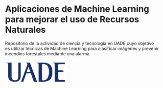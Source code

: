 # Aplicaciones de Machine Learning para mejorar el uso de Recursos Naturales
Repositorio de la actividad de ciencia y tecnología en UADE cuyo objetivo es utilizar técnicas de Machine Learning para clasificar imágenes y prevenir incendios forestales mediante una alarma.


<img src="images\uade.png" width="200">


